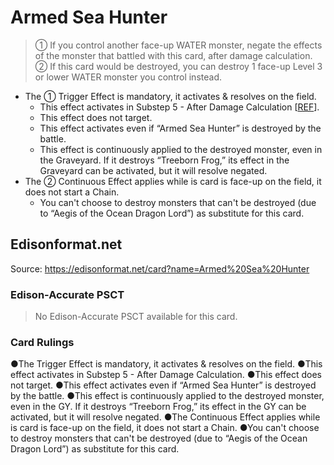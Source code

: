 # Armed Sea Hunter

> ① If you control another face-up WATER monster, negate the effects of the monster that battled with this card, after damage calculation. ② If this card would be destroyed, you can destroy 1 face-up Level 3 or lower WATER monster you control instead.

*   The ① Trigger Effect is mandatory, it activates & resolves on the field.
    *   This effect activates in Substep 5 - After Damage Calculation \[[REF](https://www.pojo.biz/board/showthread.php?t=753181)\].
    *   This effect does not target.
    *   This effect activates even if “Armed Sea Hunter” is destroyed by the battle.
    *   This effect is continuously applied to the destroyed monster, even in the Graveyard. If it destroys “Treeborn Frog,” its effect in the Graveyard can be activated, but it will resolve negated.
*   The ② Continuous Effect applies while is card is face-up on the field, it does not start a Chain.
    *   You can't choose to destroy monsters that can't be destroyed (due to “Aegis of the Ocean Dragon Lord”) as substitute for this card.

## Edisonformat.net

Source: https://edisonformat.net/card?name=Armed%20Sea%20Hunter

### Edison-Accurate PSCT

> No Edison-Accurate PSCT available for this card.

### Card Rulings

●The Trigger Effect is mandatory, it activates & resolves on the field.
●This effect activates in Substep 5 - After Damage Calculation.
●This effect does not target.
●This effect activates even if “Armed Sea Hunter” is destroyed by the battle.
●This effect is continuously applied to the destroyed monster, even in the GY. If it destroys “Treeborn Frog,” its effect in the GY can be activated, but it will resolve negated.
●The Continuous Effect applies while is card is face-up on the field, it does not start a Chain.
●You can't choose to destroy monsters that can't be destroyed (due to “Aegis of the Ocean Dragon Lord”) as substitute for this card.
            